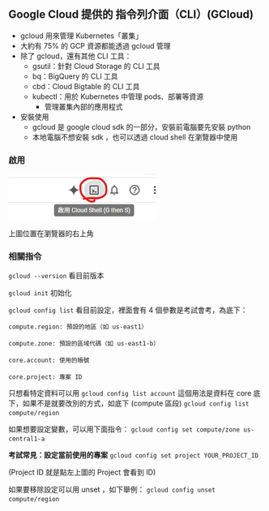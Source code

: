 ## Google Cloud 提供的 指令列介面（CLI）(GCloud)

- gcloud 用來管理 Kubernetes「叢集」
- 大約有 75% 的 GCP 資源都能透過 gcloud 管理
- 除了 gcloud，還有其他 CLI 工具：
  - gsutil：針對 Cloud Storage 的 CLI 工具
  - bq：BigQuery 的 CLI 工具
  - cbd：Cloud Bigtable 的 CLI 工具
  - kubectl：用於 Kubernetes 中管理 pods、部署等資源
    - 管理叢集內部的應用程式
- 安裝使用
  - gcloud 是 google cloud sdk 的一部分，安裝前電腦要先安裝 python
  - 本地電腦不想安裝 sdk ，也可以透過 cloud shell 在瀏覽器中使用

### 啟用


![image](img/1.png)



上圖位置在瀏覽器的右上角

### 相關指令

`gcloud --version`
看目前版本

`gcloud init`
初始化

`gcloud config list`
看目前設定，裡面會有 4 個參數是考試會考，為底下：

```
compute.region: 預設的地區（如 us-east1）

compute.zone: 預設的區域代碼（如 us-east1-b）

core.account: 使用的帳號

core.project: 專案 ID
```

只想看特定資料可以用
`gcloud config list account`
這個用法是資料在 core 底下，如果不是就要改別的方式，如底下 (compute 區段)
`gcloud config list compute/region`

如果想要設定變數，可以用下面指令：
`gcloud config set compute/zone us-central1-a`


**考試常見：設定當前使用的專案**
`gcloud config set project YOUR_PROJECT_ID`

(Project ID 就是點左上圖的 Project 會看到 ID)

如果要移除設定可以用 unset ，如下舉例：
`gcloud config unset compute/region`
